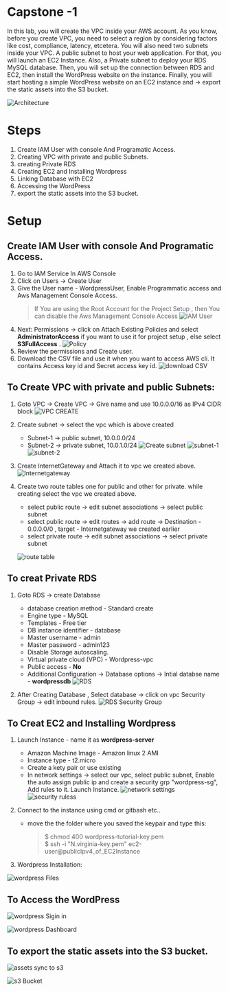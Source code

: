 # Capstone -1
In this lab, you will create the VPC inside your AWS account. As you know, before you create VPC, you need to select a region by considering factors like cost, compliance, latency, etcetera. You will also need two subnets inside your VPC. A public subnet to host your web application. For that, you will launch an EC2 Instance. Also, a Private subnet to deploy your RDS MySQL database. Then, you will set up the connection between RDS and EC2, then install the WordPress website on the instance. Finally, you will start hosting a simple WordPress website on an EC2 instance and -> export the static assets into the S3 bucket.

![Architecture](./images/architecture.jpg)

# Steps

1. Create IAM User with console And Programatic Access.
2. Creating VPC with private and public Subnets. 
3. creating Private RDS
4. Creating EC2 and Installing Wordpress
5. Linking Database with EC2
6. Accessing the WordPress
7. export the static assets into the S3 bucket.

# Setup

## Create IAM User with console And Programatic Access.

1. Go to IAM Service In AWS Console
2. Click on Users -> Create User
3. Give the User name - WordpressUser, Enable Programmatic access and Aws Management Console Access.
   > If You are using the Root Account for the Project Setup , then You can disable the Aws Management Console Access
  ![IAM User](./images/iam-user.jpg)
4. Next: Permissions -> click on Attach Existing Policies and select **AdministratorAccess** if you want to use it for project setup , else select **S3FullAccess** .
  ![Policy](./images/policy.jpg) 
5. Review the permissions and Create user.
6. Download the CSV file and use it when you want to access AWS cli. It contains Access key id and Secret access key id.
   ![download CSV](./images/download-csv.jpg)
   

## To Create VPC with private and public Subnets:

1. Goto VPC -> Create VPC -> Give name and use 10.0.0.0/16 as IPv4 CIDR block 
   ![VPC CREATE](./images/vpc-create.jpg)

2. Create subnet -> select the vpc which  is above created
   
    * Subnet-1 -> public subnet, 10.0.0.0/24
    * Subnet-2 -> private subnet, 10.0.1.0/24
![Create subnet](./images/create-subnet.jpg)
  ![subnet-1](./images/subnet-1.jpg)
  ![subnet-2](./images/subnet-2.jpg)
1. Create InternetGateway and Attach it to vpc we created above.
   ![Internetgateway](./images/igw.jpg)
2. Create two route tables one for public and other for private. while creating select the vpc we created above.

      * select public route -> edit subnet associations -> select public subnet
      * select public route -> edit routes -> add route -> Destination - 0.0.0.0/0 , target - Internetgateway we created earlier
      * select private route -> edit subnet associations -> select private subnet
   
    ![route table](./images/route-table.jpg)


## To creat Private RDS

1. Goto RDS -> create Database
   
    * database creation method - Standard create
    * Engine type - MySQL
    * Templates - Free tier
    * DB instance identifier - database
    * Master username - admin
    * Master password - admin123
    * Disable Storage autoscaling.
    * Virtual private cloud (VPC) - Wordpress-vpc
    * Public access - **No**
    * Additional Configuration -> Database options -> Intial databse name - **wordpressdb**
    ![RDS](./images/rds.jpg)
2. After Creating Database , Select database -> click on vpc Security Group -> edit inbound rules. 
    ![RDS Security Group](./images/rds-securitygrp.jpg)

## To Creat EC2 and Installing Wordpress
1. Launch Instance - name it as **wordpress-server**
   
    * Amazon Machine Image - Amazon linux 2 AMI
    * Instance type - t2.micro
    * Create a kety pair or use existing
    * In network settings -> select our vpc, select public subnet, Enable the auto assign public ip and create a security grp "wordpress-sg",  Add rules to it. Launch Instance.
![network settings](./images/network-settings.jpg)
![security ruless](./images/security-rules.jpg)

2. Connect to the instance using cmd or gitbash etc..
    
     * move the the folder where you saved the keypair and type this:
    
       > $ chmod 400 wordpress-tutorial-key.pem   
         $ ssh -i "N.virginia-key.pem" ec2-user@publicIpv4_of_EC2Instance 
3. Wordpress Installation:
    
    

![wordpress Files](./images/wordpress-files.jpg)

## To Access the WordPress

![wordpress Sigin in](./images/wordpress-sign.jpg)

![wordpress Dashboard](./images/wordpress-dashboard.jpg)

## To export the static assets into the S3 bucket.

![assets sync to s3](./images/s3-sync.jpg)

![ s3 Bucket](./images/s3-bucket.jpg)